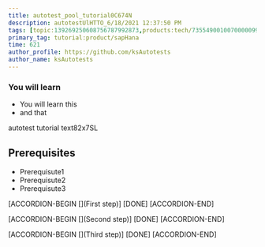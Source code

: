 ```yaml
---
title: autotest_pool_tutorial0C674N
description: autotestUlHTTO_6/18/2021 12:37:50 PM
tags: [topic:139269250608756787992873,products:tech/73554900100700000996,tutorial:experience/advanced]
primary_tag: tutorial:product/sapHana
time: 621
author_profile: https://github.com/ksAutotests
author_name: ksAutotests
---
```

### You will learn
- You will learn this
- and that

autotest tutorial text82x7SL

## Prerequisites
- Prerequisute1
- Prerequisute2
- Prerequisute3

[ACCORDION-BEGIN [](First step)]
[DONE]
[ACCORDION-END]

[ACCORDION-BEGIN [](Second step)]
[DONE]
[ACCORDION-END]

[ACCORDION-BEGIN [](Third step)]
[DONE]
[ACCORDION-END]

